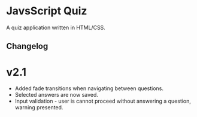 # JavsScript Quiz

A quiz application written in HTML/CSS.

## Changelog

v2.1
====
* Added fade transitions when navigating between questions.
* Selected answers are now saved.
* Input validation - user is cannot proceed without answering a question, warning presented.

